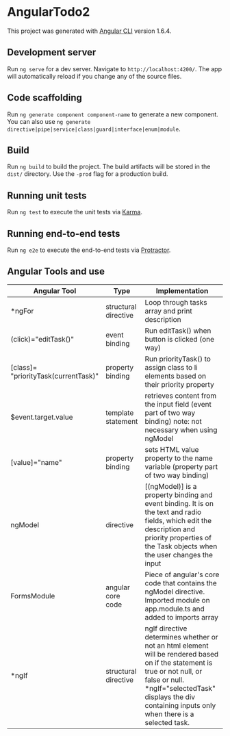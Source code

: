 # AngularTodo2

This project was generated with [Angular CLI](https://github.com/angular/angular-cli) version 1.6.4.

## Development server

Run `ng serve` for a dev server. Navigate to `http://localhost:4200/`. The app will automatically reload if you change any of the source files.

## Code scaffolding

Run `ng generate component component-name` to generate a new component. You can also use `ng generate directive|pipe|service|class|guard|interface|enum|module`.

## Build

Run `ng build` to build the project. The build artifacts will be stored in the `dist/` directory. Use the `-prod` flag for a production build.

## Running unit tests

Run `ng test` to execute the unit tests via [Karma](https://karma-runner.github.io).

## Running end-to-end tests

Run `ng e2e` to execute the end-to-end tests via [Protractor](http://www.protractortest.org/).

## Angular Tools and use
| Angular Tool                         | Type                 | Implementation                                                                                                                                                                                                                           |
|--------------------------------------|----------------------|------------------------------------------------------------------------------------------------------------------------------------------------------------------------------------------------------------------------------------------|
| *ngFor                               | structural directive | Loop through tasks array and print description                                                                                                                                                                                           |
| (click)="editTask()"                 | event binding        | Run editTask() when button is clicked (one way)                                                                                                                                                                                          |
| [class]= "priorityTask(currentTask)" | property binding     | Run priorityTask() to assign class to li elements based on their priority property                                                                                                                                                       |
| $event.target.value                  | template statement   | retrieves content from the input field (event part of two way binding) note: not necessary when using ngModel                                                                                                                            |
| [value]="name"                       | property binding     | sets HTML value property to the name variable (property part of two way binding)                                                                                                                                                         |
| ngModel                              | directive            | [(ngModel)] is a property binding and event binding. It is on the text and radio fields, which edit the description and priority properties of the Task objects when the user changes the input                                          |
| FormsModule                          | angular core code    | Piece of angular's core code that contains the ngModel directive. Imported module on app.module.ts and added to imports array                                                                                                            |
| *ngIf                                | structural directive | ngIf directive determines whether or not an html element will be rendered based on if the statement is true or not null, or false or null.  *ngIf="selectedTask"  displays the div containing inputs only when there is a selected task. |
